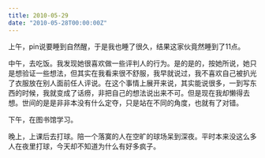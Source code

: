 ```yaml
---
title: 2010-05-29
date: "2010-05-28T00:00:00Z"
---
```


上午，pin说要睡到自然醒，于是我也睡了很久，结果这家伙竟然睡到了11点。

中午，去吃饭。我发现她很喜欢做一些评判人的行为。是的是的，按她所说，她只是想验证一些想法，但其实在我看来很不舒服，我早就说过，我不喜欢自己被扒光了衣服放在别人面前任人评说。在这个事情上展开来说，其实能说很多，一到写东西的时候，我就变成了话痨，非把自己的想法说出来不可。但是现在我却懒得去想。世间的是是非非本没有什么定夺，只是站在不同的角度，也就有了对错。

下午，在图书馆学习。

晚上，上课后去打球。陪一个落寞的人在空旷的球场呆到深夜。平时本来没这么多人在夜里打球，今天却不知道为什么有好多疯子。